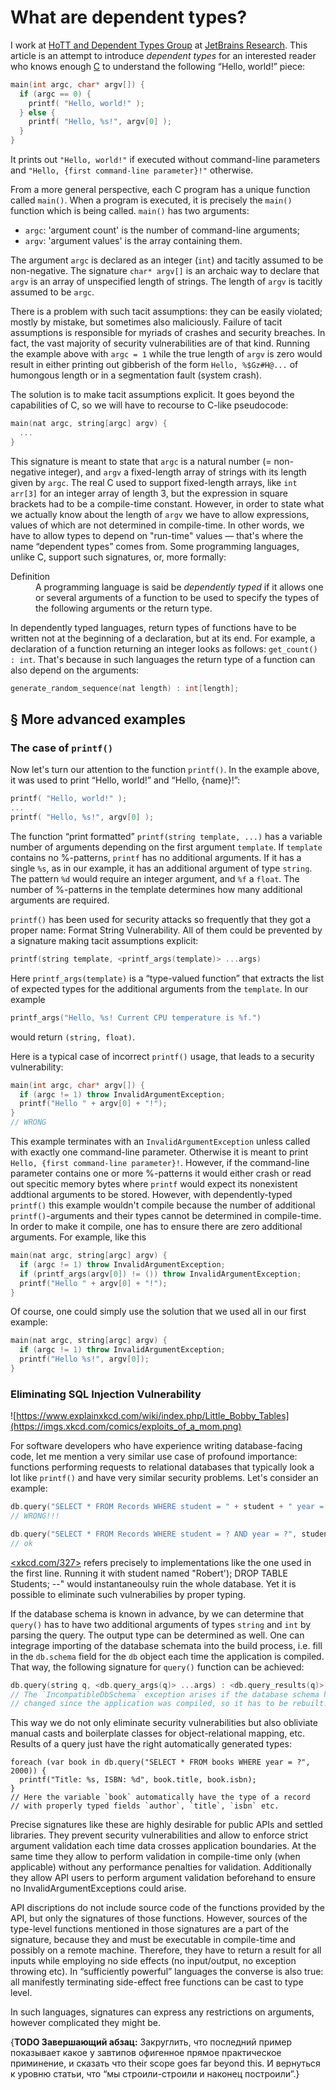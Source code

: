 What are dependent types?
=========================

I work at [HoTT and Dependent Types Group](https://research.jetbrains.org/groups/group-for-dependent-types-and-hott) at [JetBrains Research](https://research.jetbrains.org/). This article is an attempt to introduce _dependent types_ for an interested reader who knows enough [C](https://en.wikipedia.org/wiki/C_(programming_language)) to understand the following “Hello, world!” piece:

```c
main(int argc, char* argv[]) {
  if (argc == 0) {
    printf( "Hello, world!" ); 
  } else {
    printf( "Hello, %s!", argv[0] );
  }
}
```
It prints out `"Hello, world!"` if executed without command-line parameters and `"Hello, {first command-line parameter}!"` otherwise.

From a more general perspective, each C program has a unique function called `main()`. When a program is executed, it is precisely the `main()` function which is being called. `main()` has two arguments:
* `argc`: 'argument count' is the number of command-line arguments; 
* `argv`: 'argument values' is the array containing them.

The argument `argc` is declared as an integer (`int`) and tacitly assumed to be non-negative. The signature `char* argv[]` is an archaic way to declare that `argv` is an array of unspecified length of strings. The length of `argv` is tacitly assumed to be `argc`.

There is a problem with such tacit assumptions: they can be easily violated; mostly by mistake, but sometimes also maliciously. Failure of tacit assumptions is responsible for myriads of crashes and security breaches. In fact, the vast majority of security vulnerabilities are of that kind. Running the example above with `argc = 1` while the true length of `argv` is zero would result in either printing out gibberish of the form `Hello, %$Gz#H@...` of humongous length or in a segmentation fault (system crash).

The solution is to make tacit assumptions explicit. It goes beyond the capabilities of C, so we will have to recourse to C-like pseudocode:
```cpp
main(nat argc, string[argc] argv) {
  ...
}
```

This signature is meant to state that `argc` is a natural number (= non-negative integer), and `argv` a fixed-length array of strings with its length given by `argc`. The real C used to support fixed-length arrays, like `int arr[3]` for an integer array of length 3, but the expression in square brackets had to be a compile-time constant. However, in order to state what we actually know about the length of `argv` we have to allow expressions, values of which are not determined in compile-time. In other words, we have to allow types to depend on "run-time" values — that's where the name “dependent types” comes from. Some programming languages, unlike C, support such signatures, or, more formally:

<dl><dt>Definition</dt>
  <dd>A programming language is said be <i>dependently typed</i> if it allows one or several arguments of a function to be used to specify the types of the following arguments or the return type.</dd>
</dl>

In dependently typed languages, return types of functions have to be written not at the beginning of a declaration, but at its end. For example, a declaration of a function returning an integer looks as follows: `get_count() : int`. That's because in such languages the return type of a function can also depend on the arguments:
```c
generate_random_sequence(nat length) : int[length];
```

§ More advanced examples
------------------------

### The case of `printf()`

Now let's turn our attention to the function `printf()`. In the example above, it was used to print “Hello, world!” and “Hello, {name}!”:
```c
printf( "Hello, world!" ); 
...
printf( "Hello, %s!", argv[0] );
```

The function “print formatted” `printf(string template, ...)` has a variable number of arguments depending on the first argument `template`. If `template` contains no %-patterns, `printf` has no additional arguments. If it has a single `%s`, as in our example, it has an additional argument of type `string`. The pattern `%d` would require an integer argument, and `%f` a `float`. The number of %-patterns in the template determines how many additional arguments are required.

`printf()` has been used for security attacks so frequently that they got a proper name: Format String Vulnerability. All of them could be prevented by a signature making tacit assumptions explicit:
```c
printf(string template, <printf_args(template)> ...args)
```
Here `printf_args(template)` is a “type-valued function” that extracts the list of expected types for the additional arguments from the `template`. In our example
```cpp
printf_args("Hello, %s! Current CPU temperature is %f.")
```
would return `(string, float)`.

Here is a typical case of incorrect `printf()` usage, that leads to a security vulnerability:
```cpp
main(int argc, char* argv[]) {
  if (argc != 1) throw InvalidArgumentException;
  printf("Hello " + argv[0] + "!");
}
// WRONG
```
This example terminates with an `InvalidArgumentException` unless called with exactly one command-line parameter. Otherwise it is meant to print `Hello, {first command-line parameter}!`. However, if the command-line parameter contains one or more %-patterns it would either crash or read out specitic memory bytes where `printf` would expect its nonexistent addtional arguments to be stored. However, with dependently-typed `printf()` this example wouldn't compile because the number of additional `printf()`-arguments and their types cannot be determined in compile-time. In order to make it compile, one has to ensure there are zero additional arguments. For example, like this
```cpp
main(nat argc, string[argc] argv) {
  if (argc != 1) throw InvalidArgumentException;
  if (printf_args(argv[0]) != ()) throw InvalidArgumentException;
  printf("Hello " + argv[0] + "!");
}
```

Of course, one could simply use the solution that we used all in our first example:
```cpp
main(nat argc, string[argc] argv) {
  if (argc != 1) throw InvalidArgumentException;
  printf("Hello %s!", argv[0]);
}
```

### Eliminating SQL Injection Vulnerability

![https://www.explainxkcd.com/wiki/index.php/Little_Bobby_Tables](https://imgs.xkcd.com/comics/exploits_of_a_mom.png)

For software developers who have experience writing database-facing code, let me mention a very similar use case of profound importance: functions performing requests to relational databases that typically look a lot like `printf()` and have very similar security problems. Let's consider an example:
```kotlin
db.query("SELECT * FROM Records WHERE student = " + student + " year = " + year)
// WRONG!!!

db.query("SELECT * FROM Records WHERE student = ? AND year = ?", student, year)
// ok
```

[<xkcd.com/327>](http://xkcd.com/327/) refers precisely to implementations like the one used in the first line. Running it with student named "Robert'); DROP TABLE Students; --" would instantaneoulsy ruin the whole database. Yet it is possible to eliminate such vulnerabilies by proper typing.

If the database schema is known in advance, by we can determine that `query()` has to have two additional arguments of types `string` and `int` by parsing the query. The output type can be determined as well. One can integrage importing of the database schemata into the build process, i.e. fill in the `db.schema` field for the `db` object each time the application is compiled. That way, the following signature for `query()` function can be achieved:

```Kotlin
db.query(string q, <db.query_args(q)> ...args) : <db.query_results(q)> throws IncompatibleDbSchemaException
// The `IncompatibleDbSchema` exception arises if the database schema has
// changed since the application was compiled, so it has to be rebuilt.
```

This way we do not only eliminate security vulnerabilities but also obliviate manual casts and boilerplate classes for object-relational mapping, etc. Results of a query just have the right automatically generated types:
```
foreach (var book in db.query("SELECT * FROM books WHERE year = ?", 2000)) {
  printf("Title: %s, ISBN: %d", book.title, book.isbn);
}
// Here the variable `book` automatically have the type of a record
// with properly typed fields `author`, `title`, `isbn` etc.
```

Precise signatures like these are highly desirable for public APIs and settled libraries. They prevent security vulnerabilities and allow to enforce strict argument validation each time data crosses application boundaries. At the same time they allow to perform validation in compile-time only (when applicable) without any performance penalties for validation. Additionally they allow API users to perform argument validation beforehand to ensure no InvalidArgumentExceptions could arise.

API discriptions do not include source code of the functions provided by the API, but only the signatures of those functions. However, sources of the type-level functions mentioned in those signatures are a part of the signature, because they and must be executable in compile-time and possibly on a remote machine. Therefore, they have to return a result for all inputs while employing no side effects (no input/output, no exception throwing etc). In “sufficiently powerful” languages the converse is also true: all manifestly terminating side-effect free functions can be cast to type level.

In such languages, signatures can express any restrictions on arguments, however complicated they might be.



{**TODO Завершающий абзац:** Закруглить, что последний пример показывает какое у завтипов офигенное прямое практическое приминение, и сказать что their scope goes far beyond this. И вернуться к уровню статьи, что “мы строили-строили и наконец построили”.}

